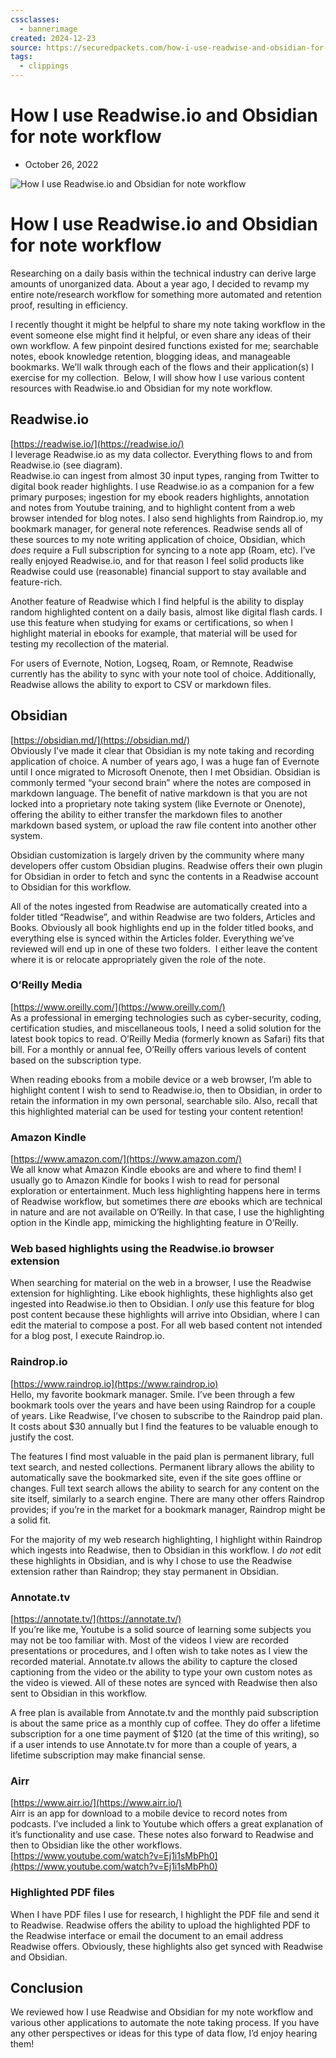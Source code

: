 ```yaml
---
cssclasses:
  - bannerimage
created: 2024-12-23
source: https://securedpackets.com/how-i-use-readwise-and-obsidian-for-my-note-workflow/
tags:
  - clippings
---
```


# How I use Readwise.io and Obsidian for note workflow

-   October 26, 2022

![How I use Readwise.io and Obsidian for note workflow](https://i0.wp.com/securedpackets.com/wp-content/uploads/2022/10/Note-Workflow.jpg?fit=512%2C382&ssl=1)

# How I use Readwise.io and Obsidian for note workflow

Researching on a daily basis within the technical industry can derive large amounts of unorganized data. About a year ago, I decided to revamp my entire note/research workflow for something more automated and retention proof, resulting in efficiency.

I recently thought it might be helpful to share my note taking workflow in the event someone else might find it helpful, or even share any ideas of their own workflow. A few pinpoint desired functions existed for me; searchable notes, ebook knowledge retention, blogging ideas, and manageable bookmarks. We’ll walk through each of the flows and their application(s) I exercise for my collection.  Below, I will show how I use various content resources with Readwise.io and Obsidian for my note workflow.

## Readwise.io

[https://readwise.io/](https://readwise.io/)  
I leverage Readwise.io as my data collector. Everything flows to and from Readwise.io (see diagram).  
Readwise.io can ingest from almost 30 input types, ranging from Twitter to digital book reader highlights. I use Readwise.io as a companion for a few primary purposes; ingestion for my ebook readers highlights, annotation and notes from Youtube training, and to highlight content from a web browser intended for blog notes. I also send highlights from Raindrop.io, my bookmark manager, for general note references. Readwise sends all of these sources to my note writing application of choice, Obsidian, which *does* require a Full subscription for syncing to a note app (Roam, etc). I’ve really enjoyed Readwise.io, and for that reason I feel solid products like Readwise could use (reasonable) financial support to stay available and feature-rich.

Another feature of Readwise which I find helpful is the ability to display random highlighted content on a daily basis, almost like digital flash cards. I use this feature when studying for exams or certifications, so when I highlight material in ebooks for example, that material will be used for testing my recollection of the material.

For users of Evernote, Notion, Logseq, Roam, or Remnote, Readwise currently has the ability to sync with your note tool of choice. Additionally, Readwise allows the ability to export to CSV or markdown files.

## Obsidian

[https://obsidian.md/](https://obsidian.md/)  
Obviously I’ve made it clear that Obsidian is my note taking and recording application of choice. A number of years ago, I was a huge fan of Evernote until I once migrated to Microsoft Onenote, then I met Obsidian. Obsidian is commonly termed “your second brain” where the notes are composed in markdown language. The benefit of native markdown is that you are not locked into a proprietary note taking system (like Evernote or Onenote), offering the ability to either transfer the markdown files to another markdown based system, or upload the raw file content into another other system.

Obsidian customization is largely driven by the community where many developers offer custom Obsidian plugins. Readwise offers their own plugin for Obsidian in order to fetch and sync the contents in a Readwise account to Obsidian for this workflow.

All of the notes ingested from Readwise are automatically created into a folder titled “Readwise”, and within Readwise are two folders, Articles and Books. Obviously all book highlights end up in the folder titled books, and everything else is synced within the Articles folder. Everything we’ve reviewed will end up in one of these two folders.  I either leave the content where it is or relocate appropriately given the role of the note.

### O’Reilly Media

[https://www.oreilly.com/](https://www.oreilly.com/)  
As a professional in emerging technologies such as cyber-security, coding, certification studies, and miscellaneous tools, I need a solid solution for the latest book topics to read. O’Reilly Media (formerly known as Safari) fits that bill. For a monthly or annual fee, O’Reilly offers various levels of content based on the subscription type.

When reading ebooks from a mobile device or a web browser, I’m able to highlight content I wish to send to Readwise.io, then to Obsidian, in order to retain the information in my own personal, searchable silo. Also, recall that this highlighted material can be used for testing your content retention!

### Amazon Kindle

[https://www.amazon.com/](https://www.amazon.com/)  
We all know what Amazon Kindle ebooks are and where to find them! I usually go to Amazon Kindle for books I wish to read for personal exploration or entertainment. Much less highlighting happens here in terms of Readwise workflow, but sometimes there *are* ebooks which are technical in nature and are not available on O’Reilly. In that case, I use the highlighting option in the Kindle app, mimicking the highlighting feature in O’Reilly.

### Web based highlights using the Readwise.io browser extension

When searching for material on the web in a browser, I use the Readwise extension for highlighting. Like ebook highlights, these highlights also get ingested into Readwise.io then to Obsidian. I *only* use this feature for blog post content because these highlights will arrive into Obsidian, where I can edit the material to compose a post. For all web based content not intended for a blog post, I execute Raindrop.io.

### Raindrop.io

[https://www.raindrop.io](https://www.raindrop.io)  
Hello, my favorite bookmark manager. Smile. I’ve been through a few bookmark tools over the years and have been using Raindrop for a couple of years. Like Readwise, I’ve chosen to subscribe to the Raindrop paid plan. It costs about $30 annually but I find the features to be valuable enough to justify the cost.

The features I find most valuable in the paid plan is permanent library, full text search, and nested collections. Permanent library allows the ability to automatically save the bookmarked site, even if the site goes offline or changes. Full text search allows the ability to search for any content on the site itself, similarly to a search engine. There are many other offers Raindrop provides; if you’re in the market for a bookmark manager, Raindrop might be a solid fit.

For the majority of my web research highlighting, I highlight within Raindrop which ingests into Readwise, then to Obsidian in this workflow. I *do not* edit these highlights in Obsidian, and is why I chose to use the Readwise extension rather than Raindrop; they stay permanent in Obsidian.

### Annotate.tv

[https://annotate.tv/](https://annotate.tv/)  
If you’re like me, Youtube is a solid source of learning some subjects you may not be too familiar with. Most of the videos I view are recorded presentations or procedures, and I often wish to take notes as I view the recorded material. Annotate.tv allows the ability to capture the closed captioning from the video or the ability to type your own custom notes as the video is viewed. All of these notes are synced with Readwise then also sent to Obsidian in this workflow.

A free plan is available from Annotate.tv and the monthly paid subscription is about the same price as a monthly cup of coffee. They do offer a lifetime subscription for a one time payment of $120 (at the time of this writing), so if a user intends to use Annotate.tv for more than a couple of years, a lifetime subscription may make financial sense.

### Airr

[https://www.airr.io/](https://www.airr.io/)  
Airr is an app for download to a mobile device to record notes from podcasts. I’ve included a link to Youtube which offers a great explanation of it’s functionality and use case. These notes also forward to Readwise and then to Obsidian like the other workflows.  
[https://www.youtube.com/watch?v=Ej1i1sMbPh0](https://www.youtube.com/watch?v=Ej1i1sMbPh0)

### Highlighted PDF files

When I have PDF files I use for research, I highlight the PDF file and send it to Readwise. Readwise offers the ability to upload the highlighted PDF to the Readwise interface or email the document to an email address Readwise offers. Obviously, these highlights also get synced with Readwise and Obsidian.

## Conclusion

We reviewed how I use Readwise and Obsidian for my note workflow and various other applications to automate the note taking process. If you have any other perspectives or ideas for this type of data flow, I’d enjoy hearing them!
